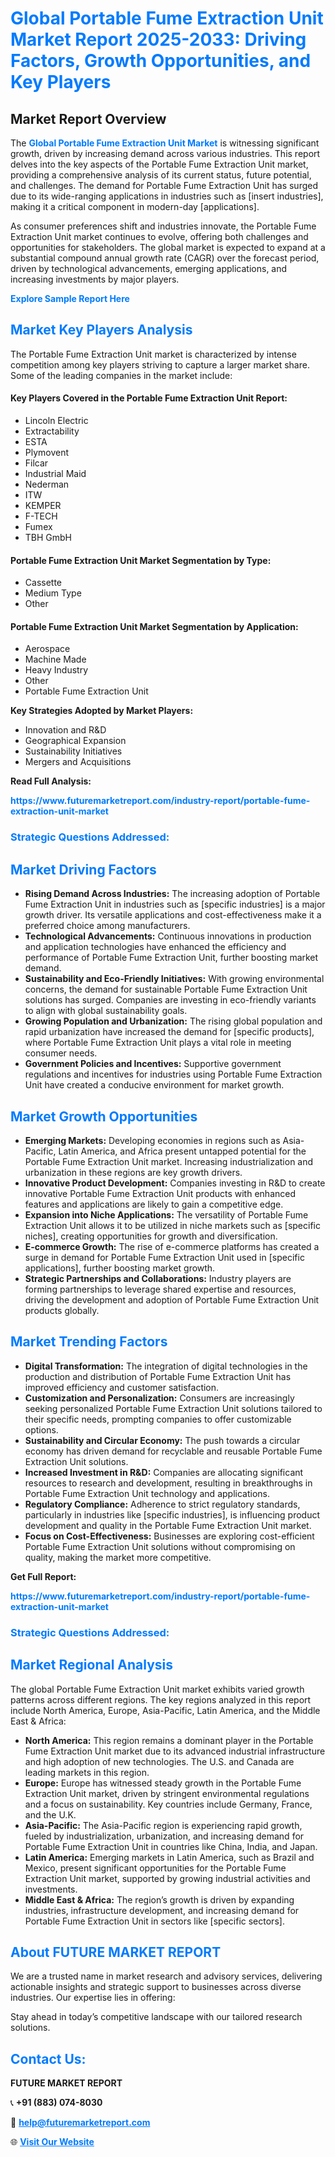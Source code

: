 <h1 style="color: #007BFF;">Global Portable Fume Extraction Unit Market Report 2025-2033: Driving Factors, Growth Opportunities, and Key Players</h1>

<section id="overview">
<h2>Market Report Overview</h2>
<p>The <a href="https://www.futuremarketreport.com/industry-report/portable-fume-extraction-unit-market" style="color: #007BFF; text-decoration: none;"><strong>Global Portable Fume Extraction Unit Market</strong></a> is witnessing significant growth, driven by increasing demand across various industries. This report delves into the key aspects of the Portable Fume Extraction Unit market, providing a comprehensive analysis of its current status, future potential, and challenges. The demand for Portable Fume Extraction Unit has surged due to its wide-ranging applications in industries such as [insert industries], making it a critical component in modern-day [applications].</p>
<p>As consumer preferences shift and industries innovate, the Portable Fume Extraction Unit market continues to evolve, offering both challenges and opportunities for stakeholders. The global market is expected to expand at a substantial compound annual growth rate (CAGR) over the forecast period, driven by technological advancements, emerging applications, and increasing investments by major players.</p>
</section>

<section id="overview">
<p><a href="https://www.futuremarketreport.com/request-sample/reportId=112258" style="color: #007BFF; text-decoration: none;"><strong>Explore Sample Report Here</strong></a></p>
</section>

<section id="key-players">
<h2 style="color: #007BFF;">Market Key Players Analysis</h2>
<p>The Portable Fume Extraction Unit market is characterized by intense competition among key players striving to capture a larger market share. Some of the leading companies in the market include:</p>
<h4>Key Players Covered in the Portable Fume Extraction Unit Report:</h4>
<ul><li>Lincoln Electric</li><li>Extractability</li><li>ESTA</li><li>Plymovent</li><li>Filcar</li><li>Industrial Maid</li><li>Nederman</li><li>ITW</li><li>KEMPER</li><li>F-TECH</li><li>Fumex</li><li>TBH GmbH</li></ul>
<h4>Portable Fume Extraction Unit Market Segmentation by Type:</h4>
<ul><li>Cassette</li><li>Medium Type</li><li>Other</li></ul>

<h4>Portable Fume Extraction Unit Market Segmentation by Application:</h4>
<ul><li>Aerospace</li><li>Machine Made</li><li>Heavy Industry</li><li>Other</li><li>Portable Fume Extraction Unit</li></ul>
<p><strong>Key Strategies Adopted by Market Players:</strong></p>
<ul>
<li>Innovation and R&D</li>
<li>Geographical Expansion</li>
<li>Sustainability Initiatives</li>
<li>Mergers and Acquisitions</li>
</ul>
</section>

<section>
<p><strong>Read Full Analysis: </strong></p><a href="https://www.futuremarketreport.com/industry-report/portable-fume-extraction-unit-market" style="color: #007BFF; text-decoration: none;"><strong>https://www.futuremarketreport.com/industry-report/portable-fume-extraction-unit-market</strong></a>
<h3 style="color: #007BFF;">Strategic Questions Addressed:</h3>
</section>

<section id="driving-factors">
<h2 style="color: #007BFF;">Market Driving Factors</h2>
<ul>
<li><strong>Rising Demand Across Industries:</strong> The increasing adoption of Portable Fume Extraction Unit in industries such as [specific industries] is a major growth driver. Its versatile applications and cost-effectiveness make it a preferred choice among manufacturers.</li>
<li><strong>Technological Advancements:</strong> Continuous innovations in production and application technologies have enhanced the efficiency and performance of Portable Fume Extraction Unit, further boosting market demand.</li>
<li><strong>Sustainability and Eco-Friendly Initiatives:</strong> With growing environmental concerns, the demand for sustainable Portable Fume Extraction Unit solutions has surged. Companies are investing in eco-friendly variants to align with global sustainability goals.</li>
<li><strong>Growing Population and Urbanization:</strong> The rising global population and rapid urbanization have increased the demand for [specific products], where Portable Fume Extraction Unit plays a vital role in meeting consumer needs.</li>
<li><strong>Government Policies and Incentives:</strong> Supportive government regulations and incentives for industries using Portable Fume Extraction Unit have created a conducive environment for market growth.</li>
</ul>
</section>

<section id="growth-opportunities">
<h2 style="color: #007BFF;">Market Growth Opportunities</h2>
<ul>
<li><strong>Emerging Markets:</strong> Developing economies in regions such as Asia-Pacific, Latin America, and Africa present untapped potential for the Portable Fume Extraction Unit market. Increasing industrialization and urbanization in these regions are key growth drivers.</li>
<li><strong>Innovative Product Development:</strong> Companies investing in R&D to create innovative Portable Fume Extraction Unit products with enhanced features and applications are likely to gain a competitive edge.</li>
<li><strong>Expansion into Niche Applications:</strong> The versatility of Portable Fume Extraction Unit allows it to be utilized in niche markets such as [specific niches], creating opportunities for growth and diversification.</li>
<li><strong>E-commerce Growth:</strong> The rise of e-commerce platforms has created a surge in demand for Portable Fume Extraction Unit used in [specific applications], further boosting market growth.</li>
<li><strong>Strategic Partnerships and Collaborations:</strong> Industry players are forming partnerships to leverage shared expertise and resources, driving the development and adoption of Portable Fume Extraction Unit products globally.</li>
</ul>
</section>

<section id="trending-factors">
<h2 style="color: #007BFF;">Market Trending Factors</h2>
<ul>
<li><strong>Digital Transformation:</strong> The integration of digital technologies in the production and distribution of Portable Fume Extraction Unit has improved efficiency and customer satisfaction.</li>
<li><strong>Customization and Personalization:</strong> Consumers are increasingly seeking personalized Portable Fume Extraction Unit solutions tailored to their specific needs, prompting companies to offer customizable options.</li>
<li><strong>Sustainability and Circular Economy:</strong> The push towards a circular economy has driven demand for recyclable and reusable Portable Fume Extraction Unit solutions.</li>
<li><strong>Increased Investment in R&D:</strong> Companies are allocating significant resources to research and development, resulting in breakthroughs in Portable Fume Extraction Unit technology and applications.</li>
<li><strong>Regulatory Compliance:</strong> Adherence to strict regulatory standards, particularly in industries like [specific industries], is influencing product development and quality in the Portable Fume Extraction Unit market.</li>
<li><strong>Focus on Cost-Effectiveness:</strong> Businesses are exploring cost-efficient Portable Fume Extraction Unit solutions without compromising on quality, making the market more competitive.</li>
</ul>
</section>

<section>
<p><strong>Get Full Report: </strong></p><a href="https://www.futuremarketreport.com/industry-report/portable-fume-extraction-unit-market" style="color: #007BFF; text-decoration: none;"><strong>https://www.futuremarketreport.com/industry-report/portable-fume-extraction-unit-market</strong></a>
<h3 style="color: #007BFF;">Strategic Questions Addressed:</h3>
</section>


<section id="regional-analysis">
<h2 style="color: #007BFF;">Market Regional Analysis</h2>
<p>The global Portable Fume Extraction Unit market exhibits varied growth patterns across different regions. The key regions analyzed in this report include North America, Europe, Asia-Pacific, Latin America, and the Middle East & Africa:</p>
<ul>
<li><strong>North America:</strong> This region remains a dominant player in the Portable Fume Extraction Unit market due to its advanced industrial infrastructure and high adoption of new technologies. The U.S. and Canada are leading markets in this region.</li>
<li><strong>Europe:</strong> Europe has witnessed steady growth in the Portable Fume Extraction Unit market, driven by stringent environmental regulations and a focus on sustainability. Key countries include Germany, France, and the U.K.</li>
<li><strong>Asia-Pacific:</strong> The Asia-Pacific region is experiencing rapid growth, fueled by industrialization, urbanization, and increasing demand for Portable Fume Extraction Unit in countries like China, India, and Japan.</li>
<li><strong>Latin America:</strong> Emerging markets in Latin America, such as Brazil and Mexico, present significant opportunities for the Portable Fume Extraction Unit market, supported by growing industrial activities and investments.</li>
<li><strong>Middle East & Africa:</strong> The region’s growth is driven by expanding industries, infrastructure development, and increasing demand for Portable Fume Extraction Unit in sectors like [specific sectors].</li>
</ul>
</section>

<footer>
<h2 style="color: #007BFF;">About FUTURE MARKET REPORT</h2>
<p>We are a trusted name in market research and advisory services, delivering actionable insights and strategic support to businesses across diverse industries. Our expertise lies in offering:</p>

<p>Stay ahead in today’s competitive landscape with our tailored research solutions.</p>

<h2 style="color: #007BFF;">Contact Us:</h2>
<p><strong>FUTURE MARKET REPORT</strong></p>
<p>📞 <strong>+91 (883) 074-8030</strong></p>
<p>📧 <strong><a href="mailto:help@futuremarketreport.com" style="color: #007BFF;">help@futuremarketreport.com</a></strong></p>
<p>🌐 <strong><a href="https://www.futuremarketreport.com/" style="color: #007BFF;">Visit Our Website</a></strong></p>
</footer>